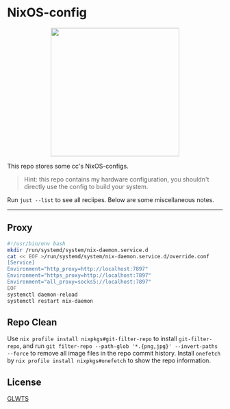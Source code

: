 # NixOS-config

<p align="center"><img src="https://img.chillcicada.com/i/2025/03/26/67e3884a2de6d.png" width=300px></p>

This repo stores some cc's NixOS-configs.

> Hint: this repo contains my hardware configuration, you shouldn't directly use the config to build your system.

Run `just --list` to see all reciipes. Below are some miscellaneous notes.

---

## Proxy

```bash
#!/usr/bin/env bash
mkdir /run/systemd/system/nix-daemon.service.d
cat << EOF >/run/systemd/system/nix-daemon.service.d/override.conf
[Service]
Environment="http_proxy=http://localhost:7897"
Environment="https_proxy=http://localhost:7897"
Environment="all_proxy=socks5://localhost:7897"
EOF
systemctl daemon-reload
systemctl restart nix-daemon
```

## Repo Clean

Use `nix profile install nixpkgs#git-filter-repo` to install `git-filter-repo`, and run `git filter-repo --path-glob '*.{png,jpg}' --invert-paths --force` to remove all image files in the repo commit history. Install `onefetch` by `nix profile install nixpkgs#onefetch` to show the repo information.

## License

[GLWTS](LICENSE)

